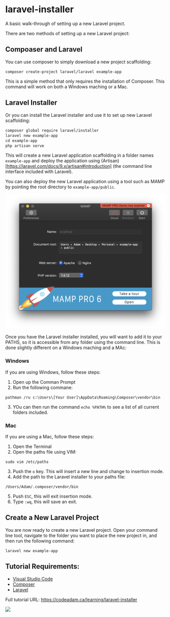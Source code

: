 # laravel-installer
A basic walk-through of setting up a new Laravel project.

There are two methods of setting up a new Laravel project: 

## Compoaser and Laravel

You can use composer to simply download a new project scaffolding:

```
composer create-project laravel/laravel example-app
```

This is a simple method that only requires the installation of Composer. This command will work on both a Windows maching or a Mac.

## Laravel Installer

Or you can install the Laravel installer and use it to set up new Laravel scaffolding:

```
composer global require laravel/installer
laravel new example-app
cd example-app
php artisan serve
```

This will create a new Laravel application scaffolding in a folder names ```example-app``` and deploy the application using (Artisan)[https://laravel.com/docs/9.x/artisan#introduction] (the command line interface included with Laravel). 

You can also deploy the new Laravel application using a tool such as MAMP by pointing the root directory to ```example-app/public```.

![MAMP Settings](https://raw.githubusercontent.com/codeadamca/laravel-installer/main/mamp-root-folder.png)

Once you have the Laravel installer installed, you will want to add it to your PATHS, so it is accessible from any folder using the command line. This is done slightly different on a Windows maching and a MAc:

### Windows

If you are using Windows, follow these steps:

1. Open up the Comman Prompt
2. Run the following commane: 
 
```
pathman /ru c:\Users\[Your User]\AppData\Roaming\Composer\vendor\bin
```

3. YOu can then run the command ```echo %PATH%``` to see a list of all current folders included.

### Mac

If you are using a Mac, follow these steps:

1. Open the Terminal
2. Open the paths file using VIM: 

```
sudo vim /etc/paths
```

3. Push the ```o``` key. This will insert a new line and change to insertion mode.
4. Add the path to the Laravel installer to your paths file:

```
/Users/Adam/.composer/vendor/bin
```

5. Push ```ESC```, this will exit insertion mode.
6. Type ```:wq```, this will save an exit.

## Create a New Laravel Project

You are now ready to create a new Laravel project. Open your command line tool, navigate to the folder you want to place the new project in, and then run the following command:

```
laravel new example-app
```
## Tutorial Requirements:

* [Visual Studio Code](https://code.visualstudio.com/)
* [Composer](https://getcomposer.org/) 
* [Laravel](https://laravel.com/)

Full tutorial URL: https://codeadam.ca/learning/laravel-installer

<a href="https://codeadam.ca">
<img src="https://codeadam.ca/images/code-block.png" width="100">
</a>

